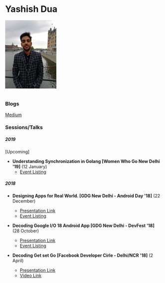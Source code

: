 # Yashish Dua

<img height="220" src="YashishDua.jpg" alt="Yashish Dua" align="center"/>

#

### Blogs
[Medium](https://medium.com/@yashishdua)

### Sessions/Talks

##### 2019

[Upcoming]
- **Understanding Synchronization in Golang  [Women Who Go New Delhi '19]** (12 January)
  - [Event Listing](https://www.meetup.com/New-Delhi-Women-Who-Go/events/257843200/)
  
  
##### 2018

- **Designing Apps for Real World.  [GDG New Delhi - Android Day '18]** (22 December)
  - [Presentation Link](https://speakerdeck.com/yashishdua/designing-apps-for-real-world)
  - [Event Listing](https://gdgnd.org/gdg-new-delhi/events/android-day)
  
- **Decoding Google I/O 18 Android App  [GDG New Delhi - DevFest '18]** (28 October)
  - [Presentation Link](https://speakerdeck.com/yashishdua/o-18-android-app)
  - [Event Listing](https://gdgnd.org/gdg-new-delhi/events/devfest-18)
  
- **Decoding Get set Go  [Facebook Developer Cirle - Delhi/NCR '18]** (2 April)
  - [Presentation Link](https://speakerdeck.com/yashishdua/get-set-go)
  - [Video Link](https://www.facebook.com/saransh.kataria/videos/10216284219923827/)
